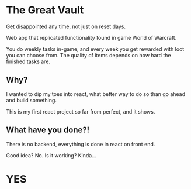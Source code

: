 # The Great Vault
Get disappointed any time, not just on reset days.

Web app that replicated functionality found in game World of Warcraft.

You do weekly tasks in-game, and every week you get rewarded with loot you can choose 
from.
The quality of items depends on how hard the finished tasks are.

## Why?
I wanted to dip my toes into react, what better way to do so than go ahead and build something.

This is my first react project so far from perfect, and it shows.

## What have you done?!
There is no backend, everything is done in react on front end.

Good idea? No. Is it working? Kinda...


# YES